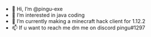 - 👋 Hi, I’m @pingu-exe
- 👀 I’m interested in java coding
- 🌱 I’m currently making a minecraft hack client for 1.12.2
- 📫 If u want to reach me dm me on discord pingu#1297

<!---
pingu-exe/pingu-exe is a ✨ special ✨ repository because its `README.md` (this file) appears on your GitHub profile.
You can click the Preview link to take a look at your changes.
--->
